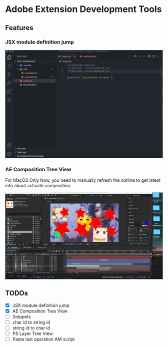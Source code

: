 # Adobe Extension Development Tools

## Features

### JSX module definition jump

![JSX module definition jump](https://github.com/tjx666/adobe-extension-devtools/blob/master/assets/screenshot/jump_to_definition.gif?raw=true)

### AE Composition Tree View

For MacOS Only Now, you need to manually refresh the outline to get latest info about activate composition.

![AE Composition Tree View](https://github.com/tjx666/adobe-extension-devtools/blob/master/assets/screenshot/ae_composition_outline.gif?raw=true)

## TODOs

- [x] JSX module definition jump
- [x] AE Composition Tree View
- [ ] Snippets
- [ ] char id to string id
- [ ] string id to char id
- [ ] PS Layer Tree View
- [ ] Paste last operation AM script
